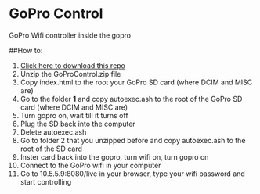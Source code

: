 GoPro Control
=============

GoPro Wifi controller inside the gopro

##How to:

1. [Click here to download this repo](https://github.com/KonradIT/gopro-control/archive/GoProControl.zip)
2. Unzip the GoProControl.zip file
3. Copy index.html to the root your GoPro SD card (where DCIM and MISC are)
4. Go to the folder **1** and copy autoexec.ash to the root of the GoPro SD card (where DCIM and MISC are)
5. Turn gopro on, wait till it turns off
6. Plug the SD back into the computer
7. Delete autoexec.ash
8. Go to folder 2 that you unzipped before and copy autoexec.ash to the root of the SD card
9. Inster card back into the gopro, turn wifi on, turn gopro on
10. Connect to the GoPro wifi in your computer
11. Go to 10.5.5.9:8080/live in your browser, type your wifi password and start controlling
